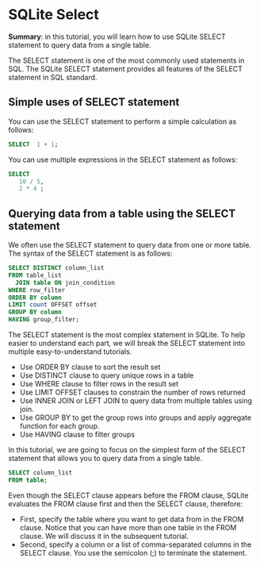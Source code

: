 # SQLite Select

**Summary**: in this tutorial, you will learn how to use SQLite SELECT statement to query data from a single table.

The SELECT statement is one of the most commonly used statements in SQL. The SQLite SELECT statement provides all features of the SELECT statement in SQL standard.

## Simple uses of SELECT statement

You can use the SELECT statement to perform a simple calculation as follows:

```sql
SELECT	1 + 1;
```
You can use multiple expressions in the SELECT statement as follows:

```sql
SELECT 
   10 / 5, 
   2 * 4 ;
```

## Querying data from a table using the SELECT statement

We often use the SELECT statement to query data from one or more table. The syntax of the SELECT statement is as follows:
```sql
SELECT DISTINCT column_list
FROM table_list
  JOIN table ON join_condition
WHERE row_filter
ORDER BY column
LIMIT count OFFSET offset
GROUP BY column
HAVING group_filter;
```

The SELECT statement is the most complex statement in SQLite. To help easier to understand each part, we will break the SELECT statement into multiple easy-to-understand tutorials.

 * Use ORDER BY clause to sort the result set
* Use DISTINCT clause to query unique rows in a table
* Use WHERE clause to filter rows in the result set
* Use LIMIT OFFSET clauses to constrain the number of rows returned
* Use INNER JOIN or LEFT JOIN to query data from multiple tables using join.
* Use GROUP BY to get the group rows into groups and apply aggregate function for each group.
* Use HAVING clause to filter groups

In this tutorial, we are going to focus on the simplest form of the SELECT statement that allows you to query data from a single table.

```sql
SELECT column_list
FROM table;
```

Even though the SELECT clause appears before the FROM clause, SQLite evaluates the FROM clause first and then the SELECT clause, therefore:

* First, specify the table where you want to get data from in the FROM clause. Notice that you can have more than one table in the FROM clause. We will discuss it in the subsequent tutorial.
* Second, specify a column or a list of comma-separated columns in the SELECT clause.
You use the semicolon (;) to terminate the statement.
